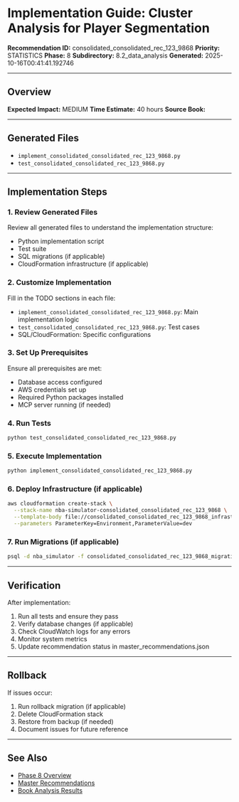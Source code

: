 # Implementation Guide: Cluster Analysis for Player Segmentation

**Recommendation ID:** consolidated_consolidated_rec_123_9868
**Priority:** STATISTICS
**Phase:** 8
**Subdirectory:** 8.2_data_analysis
**Generated:** 2025-10-16T00:41:41.192746

---

## Overview



**Expected Impact:** MEDIUM
**Time Estimate:** 40 hours
**Source Book:** 

---

## Generated Files

- `implement_consolidated_consolidated_rec_123_9868.py`
- `test_consolidated_consolidated_rec_123_9868.py`

---

## Implementation Steps

### 1. Review Generated Files

Review all generated files to understand the implementation structure:
- Python implementation script
- Test suite
- SQL migrations (if applicable)
- CloudFormation infrastructure (if applicable)

### 2. Customize Implementation

Fill in the TODO sections in each file:
- `implement_consolidated_consolidated_rec_123_9868.py`: Main implementation logic
- `test_consolidated_consolidated_rec_123_9868.py`: Test cases
- SQL/CloudFormation: Specific configurations

### 3. Set Up Prerequisites

Ensure all prerequisites are met:
- Database access configured
- AWS credentials set up
- Required Python packages installed
- MCP server running (if needed)

### 4. Run Tests

```bash
python test_consolidated_consolidated_rec_123_9868.py
```

### 5. Execute Implementation

```bash
python implement_consolidated_consolidated_rec_123_9868.py
```

### 6. Deploy Infrastructure (if applicable)

```bash
aws cloudformation create-stack \
  --stack-name nba-simulator-consolidated_consolidated_rec_123_9868 \
  --template-body file://consolidated_consolidated_rec_123_9868_infrastructure.yaml \
  --parameters ParameterKey=Environment,ParameterValue=dev
```

### 7. Run Migrations (if applicable)

```bash
psql -d nba_simulator -f consolidated_consolidated_rec_123_9868_migration.sql
```

---

## Verification

After implementation:
1. Run all tests and ensure they pass
2. Verify database changes (if applicable)
3. Check CloudWatch logs for any errors
4. Monitor system metrics
5. Update recommendation status in master_recommendations.json

---

## Rollback

If issues occur:
1. Run rollback migration (if applicable)
2. Delete CloudFormation stack
3. Restore from backup (if needed)
4. Document issues for future reference

---

## See Also

- [Phase 8 Overview](/Users/ryanranft/nba-simulator-aws/docs/phases/phase_8/)
- [Master Recommendations](/Users/ryanranft/nba-mcp-synthesis/analysis_results/master_recommendations.json)
- [Book Analysis Results](/Users/ryanranft/nba-mcp-synthesis/analysis_results/)
